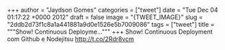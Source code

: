 
+++
author = "Jaydson Gomes"
categories = ["tweet"]
date = "Tue Dec 04 01:17:22 +0000 2012"
draft = false
image = "{TWEET_IMAGE}"
slug = "2ddb2d73f1c8a1a441881a9d0e1526e5b7009086"
tags = ["tweet"]
title = """Show! Continuous Deployme..."""
+++
Show! Continuous Deployment com Github e Nodejitsu http://t.co/2Rdr8vcm
